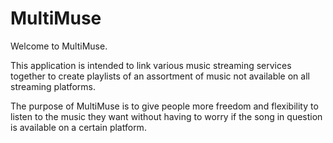# MultiMuse

Welcome to MultiMuse.

This application is intended to link various music streaming services together to create playlists of an assortment of music not available on all streaming platforms.

The purpose of MultiMuse is to give people more freedom and flexibility to listen to the music they want without having to worry if the song in question is available on a certain platform.
